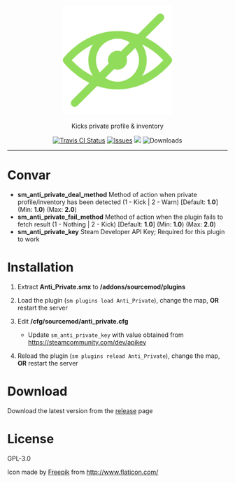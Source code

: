 <p align="center">
	<img alt="CIDR Blocker" src="assets/img/Anti_Private_256.png" height="250" width="250">
</p>

<p align="center">
	Kicks private profile & inventory
</p>

<p align="center">
	<a href="https://travis-ci.org/RumbleFrog/Anti-Private"><img alt="Travis CI Status" src="https://img.shields.io/travis/RumbleFrog/Anti-Private.svg?style=flat-square"></a>
	<a href="https://github.com/RumbleFrog/Anti-Private/issues"><img alt="Issues" src="https://img.shields.io/github/issues/RumbleFrog/Anti-Private.svg?style=flat-square"></a>
	<a href="https://discord.gg/gh8uMa9"><img src="https://img.shields.io/discord/364849839508553730.svg?style=flat-square"></a>
	<img alt="Downloads" src="https://img.shields.io/github/downloads/RumbleFrog/Anti-Private/total.svg?style=flat-square">
</p>

---

# Convar

- **sm_anti_private_deal_method** Method of action when private profile/inventory has been detected (1 - Kick | 2 - Warn) [Default: **1.0**] (Min: **1.0**) (Max: **2.0**)
- **sm_anti_private_fail_method** Method of action when the plugin fails to fetch result (1 - Nothing | 2 - Kick) [Default: **1.0**] (Min: **1.0**) (Max: **2.0**)
- **sm_anti_private_key** Steam Developer API Key; Required for this plugin to work

# Installation

1. Extract **Anti_Private.smx** to **/addons/sourcemod/plugins**

2. Load the plugin (`sm plugins load Anti_Private`), change the map, **OR** restart the server

3. Edit **/cfg/sourcemod/anti_private.cfg**
	- Update `sm_anti_private_key` with value obtained from https://steamcommunity.com/dev/apikey

4. Reload the plugin (`sm plugins reload Anti_Private`), change the map, **OR** restart the server


# Download

Download the latest version from the [release](https://github.com/RumbleFrog/Anti-Private/releases) page

# License

GPL-3.0

Icon made by <a href="http://www.freepik.com/" target="_blank">Freepik</a> from <a href="http://www.flaticon.com/" target="_blank">http://www.flaticon.com/</a>
